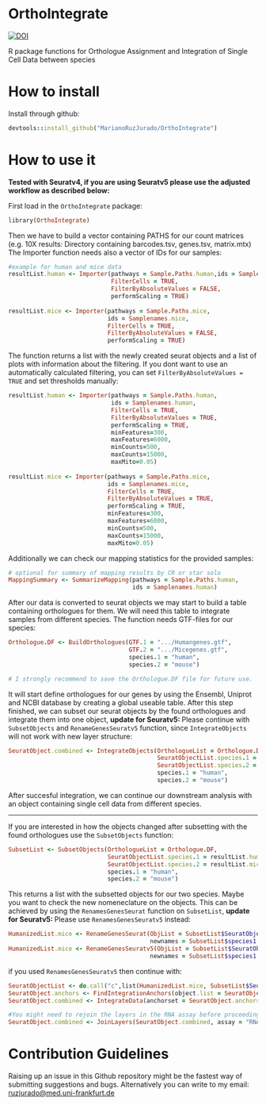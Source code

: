 # OrthoIntegrate


<a href="https://zenodo.org/doi/10.5281/zenodo.10686730"><img src="https://zenodo.org/badge/559908015.svg" alt="DOI"></a>


R package functions for Orthologue Assignment and Integration of Single Cell Data between species

# <b> How to install </b>

Install through github:

```ruby
devtools::install_github("MarianoRuzJurado/OrthoIntegrate")
```

# <b> How to use it </b>

<b> Tested with Seuratv4, if you are using Seuratv5 please use the adjusted workflow as described below: </b>

First load in the ```OrthoIntegrate``` package:

```ruby
library(OrthoIntegrate)
```

Then we have to build a vector containing PATHS for our count matrices (e.g. 10X results: Directory containing barcodes.tsv, genes.tsv, matrix.mtx)
The Importer function needs also a vector of IDs for our samples:

```ruby
#example for human and mice data
resultList.human <- Importer(pathways = Sample.Paths.human,ids = Samplenames.human,
                             FilterCells = TRUE,
                             FilterByAbsoluteValues = FALSE,
                             performScaling = TRUE)
                             
resultList.mice <- Importer(pathways = Sample.Paths.mice,
                            ids = Samplenames.mice,
                            FilterCells = TRUE,
                            FilterByAbsoluteValues = FALSE,
                            performScaling = TRUE)
```
The function returns a list with the newly created seurat objects and a list of plots with information about the filtering.
If you dont want to use an automatically calculated filtering, you can set ```FilterByAbsoluteValues = TRUE``` and set thresholds manually:

```ruby
resultList.human <- Importer(pathways = Sample.Paths.human,
                             ids = Samplenames.human,
                             FilterCells = TRUE,
                             FilterByAbsoluteValues = TRUE,
                             performScaling = TRUE,
                             minFeatures=300,
                             maxFeatures=6000,
                             minCounts=500,
                             maxCounts=15000,
                             maxMito=0.05)
                             
resultList.mice <- Importer(pathways = Sample.Paths.mice,
                            ids = Samplenames.mice,
                            FilterCells = TRUE,
                            FilterByAbsoluteValues = TRUE,
                            performScaling = TRUE,
                            minFeatures=300,
                            maxFeatures=6000,
                            minCounts=500,
                            maxCounts=15000,
                            maxMito=0.05)
```

Additionally we can check our mapping statistics for the provided samples:

```ruby
# optional for summary of mapping results by CR or star solo
MappingSummary <- SummarizeMapping(pathways = Sample.Paths.human,
                                   ids = Samplenames.human) 
```

After our data is converted to seurat objects we may start to build a table containing orthologues for them. We will need this table to integrate samples from different species. The function needs GTF-files for our species:

```ruby
Orthologue.DF <- BuildOrthologues(GTF.1 = ".../Humangenes.gtf",
                                  GTF.2 = ".../Micegenes.gtf",
                                  species.1 = "human",
                                  species.2 = "mouse")

# I strongly recommend to save the Orthologue.DF file for future use.
```

It will start define orthologues for our genes by using the Ensembl, Uniprot and NCBI database by creating a global useable table.
After this step finished, we can subset our seurat objects by the found orthologues and integrate them into one object, <b> update for Seuratv5: </b> Please continue with ```SubsetObjects``` and ```RenameGenesSeuratv5``` function, since ```IntegrateObjects``` will not work with new layer structure:

```ruby
SeuratObject.combined <- IntegrateObjects(OrthologueList = Orthologue.DF,
                                          SeuratObjectList.species.1 = resultList.human$SeuratObjects,
                                          SeuratObjectList.species.2 = resultList.mice$SeuratObjects,
                                          species.1 = "human",
                                          species.2 = "mouse")
```
After succesful integration, we can continue our downstream analysis with an object containing single cell data from different species.

<hr>

If you are interested in how the objects changed after subsetting with the found orthologues use the ```SubsetObjects``` function:

```ruby
SubsetList <- SubsetObjects(OrthologueList = Orthologue.DF,
                            SeuratObjectList.species.1 = resultList.human$SeuratObjects,
                            SeuratObjectList.species.2 = resultList.mice$SeuratObjects,
                            species.1 = "human",
                            species.2 = "mouse")
```
This returns a list with the subsetted objects for our two species. Maybe you want to check the new nomeneclature on the objects. This can be achieved by using the ```RenamesGenesSeurat``` function on ```SubsetList```, <b> update for Seuratv5: </b> Please use ```RenamesGenesSeuratv5``` instead:

```ruby
HumanizedList.mice <- RenameGenesSeurat(ObjList = SubsetList$SeuratObject.species2.list,
                                        newnames = SubsetList$species1.converted.species2.names)
HumanizedList.mice <- RenameGenesSeuratv5(ObjList = SubsetList$SeuratObject.species2.list,
                                        newnames = SubsetList$species1.converted.species2.names)
```

if you used ```RenamesGenesSeuratv5``` then continue with:

```ruby
SeuratObjectList <- do.call("c",list(HumanizedList.mice, SubsetList$SeuratObject.species1.list))
SeuratObject.anchors <- FindIntegrationAnchors(object.list = SeuratObjectList)
SeuratObject.combined <- IntegrateData(anchorset = SeuratObject.anchors)

#You might need to rejoin the layers in the RNA assay before proceeding with further downstream analysis:
SeuratObject.combined <- JoinLayers(SeuratObject.combined, assay = "RNA")

```

# <b> Contribution Guidelines </b>
Raising up an issue in this Github repository might be the fastest way of submitting suggestions and bugs.
Alternatively you can write to my email: ruzjurado@med.uni-frankfurt.de
